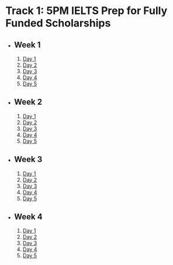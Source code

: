 # Track 1: 5PM IELTS Prep for Fully Funded Scholarships

- ## Week 1

   1. [Day 1](https://www.facebook.com/iCodeguru/videos/474202441902525)
   2. [Day 2](https://www.facebook.com/iCodeguru/videos/1465732910729388)
   3. [Day 3](https://www.facebook.com/iCodeguru/videos/1048787053475760)
   4. [Day 4](https://www.facebook.com/iCodeguru/videos/1903181803494830)
   5. [Day 5](https://www.facebook.com/iCodeguru/videos/404378055432663)

- ## Week 2

   1. [Day 1](https://www.facebook.com/iCodeguru/videos/406970515734695)
   2. [Day 2](https://www.facebook.com/iCodeguru/videos/369584576161801)
   3. [Day 3](https://www.facebook.com/iCodeguru/videos/1199536918023761)
   4. [Day 4](https://www.facebook.com/iCodeguru/videos/998226885332643)
   5. [Day 5]()

- ## Week 3

   1. [Day 1](https://www.facebook.com/iCodeguru/videos/463905549902335)
   2. [Day 2](https://www.facebook.com/iCodeguru/videos/980459980520267)
   3. [Day 3](https://www.facebook.com/iCodeguru/videos/861049385945229)
   4. [Day 4](https://www.facebook.com/watch/?v=1266277994256629)
   5. [Day 5](https://www.facebook.com/iCodeguru/videos/406518425775346)

- ## Week 4

   1. [Day 1](https://www.facebook.com/iCodeguru/videos/1024114239103080)
   2. [Day 2](https://www.facebook.com/iCodeguru/videos/1870101666809832)
   3. [Day 3](https://www.facebook.com/iCodeguru/videos/1006674747667990)
   4. [Day 4](https://www.facebook.com/iCodeguru/videos/543983868063276)
   5. [Day 5](https://www.facebook.com/iCodeguru/videos/2596064090580371)

<!-- - ## Week 5

   1. [Day 1](https://www.facebook.com/iCodeguru/videos/940248951448628)
   2. [Day 2]()
   3. [Day 3](https://www.facebook.com/iCodeguru/videos/518470997331793)
   4. [Day 4]()
   5. [Day 5]() -->

<!-- - ## Week 

   1. [Day 1]()
   2. [Day 2]()
   3. [Day 3]()
   4. [Day 4]()
   5. [Day 5]() -->